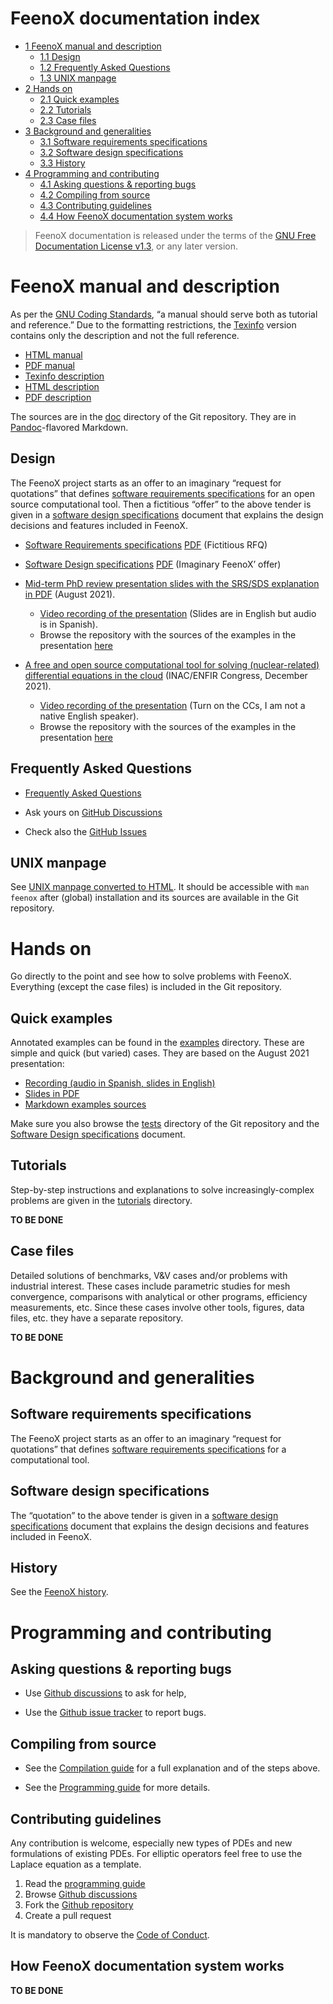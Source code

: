 # FeenoX documentation index

- [<span class="toc-section-number">1</span> FeenoX manual and
  description][]
  - [<span class="toc-section-number">1.1</span> Design][]
  - [<span class="toc-section-number">1.2</span> Frequently Asked
    Questions][]
  - [<span class="toc-section-number">1.3</span> UNIX manpage][]
- [<span class="toc-section-number">2</span> Hands on][]
  - [<span class="toc-section-number">2.1</span> Quick examples][]
  - [<span class="toc-section-number">2.2</span> Tutorials][]
  - [<span class="toc-section-number">2.3</span> Case files][]
- [<span class="toc-section-number">3</span> Background and
  generalities][]
  - [<span class="toc-section-number">3.1</span> Software requirements
    specifications][]
  - [<span class="toc-section-number">3.2</span> Software design
    specifications][]
  - [<span class="toc-section-number">3.3</span> History][]
- [<span class="toc-section-number">4</span> Programming and
  contributing][]
  - [<span class="toc-section-number">4.1</span> Asking questions &
    reporting bugs][]
  - [<span class="toc-section-number">4.2</span> Compiling from
    source][]
  - [<span class="toc-section-number">4.3</span> Contributing
    guidelines][]
  - [<span class="toc-section-number">4.4</span> How FeenoX
    documentation system works][]

> FeenoX documentation is released under the terms of the [GNU Free
> Documentation License v1.3][], or any later version.

  [<span class="toc-section-number">1</span> FeenoX manual and description]:
    #feenox-manual-and-description
  [<span class="toc-section-number">1.1</span> Design]: #design
  [<span class="toc-section-number">1.2</span> Frequently Asked Questions]:
    #frequently-asked-questions
  [<span class="toc-section-number">1.3</span> UNIX manpage]: #unix-manpage
  [<span class="toc-section-number">2</span> Hands on]: #hands-on
  [<span class="toc-section-number">2.1</span> Quick examples]: #quick-examples
  [<span class="toc-section-number">2.2</span> Tutorials]: #tutorials
  [<span class="toc-section-number">2.3</span> Case files]: #case-files
  [<span class="toc-section-number">3</span> Background and generalities]:
    #background-and-generalities
  [<span class="toc-section-number">3.1</span> Software requirements specifications]:
    #software-requirements-specifications
  [<span class="toc-section-number">3.2</span> Software design specifications]:
    #software-design-specifications
  [<span class="toc-section-number">3.3</span> History]: #history
  [<span class="toc-section-number">4</span> Programming and contributing]:
    #programming-and-contributing
  [<span class="toc-section-number">4.1</span> Asking questions & reporting bugs]:
    #asking-questions-reporting-bugs
  [<span class="toc-section-number">4.2</span> Compiling from source]: #compiling-from-source
  [<span class="toc-section-number">4.3</span> Contributing guidelines]:
    #contributing-guidelines
  [<span class="toc-section-number">4.4</span> How FeenoX documentation system works]:
    #how-feenox-documentation-system-works
  [GNU Free Documentation License v1.3]: https://www.gnu.org/licenses/fdl-1.3.html

# FeenoX manual and description

As per the [GNU Coding Standards][], “a manual should serve both as
tutorial and reference.” Due to the formatting restrictions, the
[Texinfo][] version contains only the description and not the full
reference.

- [HTML manual][]
- [PDF manual][]
- [Texinfo description][]
- [HTML description][]
- [PDF description][]

The sources are in the [doc][] directory of the Git repository. They are
in [Pandoc][]-flavored Markdown.

  [GNU Coding Standards]: https://www.gnu.org/prep/standards/standards.html#GNU-Manuals
  [Texinfo]: https://www.gnu.org/software/texinfo/
  [HTML manual]: https://www.seamplex.com/feenox/doc/feenox-manual.html
  [PDF manual]: https://www.seamplex.com/feenox/doc/feenox-manual.pdf
  [Texinfo description]: https://www.seamplex.com/feenox/doc/feenox-desc.texi
  [HTML description]: https://www.seamplex.com/feenox/doc/feenox-desc.html
  [PDF description]: https://www.seamplex.com/feenox/doc/feenox-desc.pdf
  [doc]: https://github.com/seamplex/feenox/tree/main/doc
  [Pandoc]: https://pandoc.org/

## Design

The FeenoX project starts as an offer to an imaginary “request for
quotations” that defines [software requirements specifications][] for an
open source computational tool. Then a fictitious “offer” to the above
tender is given in a [software design specifications][] document that
explains the design decisions and features included in FeenoX.

- [Software Requirements specifications][1] [PDF][] (Fictitious RFQ)
- [Software Design specifications][2] [PDF][3] (Imaginary FeenoX’ offer)
- [Mid-term PhD review presentation slides with the SRS/SDS explanation
  in PDF][] (August 2021).
  - [Video recording of the presentation][] (Slides are in English but
    audio is in Spanish).
  - Browse the repository with the sources of the examples in the
    presentation [here][]
- [A free and open source computational tool for solving
  (nuclear-related) differential equations in the cloud][] (INAC/ENFIR
  Congress, December 2021).
  - [Video recording of the presentation][4] (Turn on the CCs, I am not
    a native English speaker).
  - Browse the repository with the sources of the examples in the
    presentation [here][5]

  [software requirements specifications]: ./srs.md
  [software design specifications]: ./sds.md
  [1]: srs.md
  [PDF]: https://www.seamplex.com/feenox/doc/srs.pdf
  [2]: sds.md
  [3]: https://www.seamplex.com/feenox/doc/sds.pdf
  [Mid-term PhD review presentation slides with the SRS/SDS explanation in PDF]:
    https://www.seamplex.com/feenox/doc/2021-feenox.pdf
  [Video recording of the presentation]: https://youtu.be/-RJ5qn7E9uE
  [here]: https://github.com/gtheler/2021-presentation
  [A free and open source computational tool for solving (nuclear-related) differential equations in the cloud]:
    https://www.seamplex.com/feenox/doc/2021-brasil.pdf
  [4]: https://youtu.be/e8kFmFOsbPk
  [5]: https://github.com/gtheler/2021-brasil

## Frequently Asked Questions

- [Frequently Asked Questions][]
- Ask yours on [GitHub Discussions][]
- Check also the [GitHub Issues][]

  [Frequently Asked Questions]: ./FAQ.md
  [GitHub Discussions]: https://github.com/seamplex/feenox/discussions/
  [GitHub Issues]: https://github.com/seamplex/feenox/issues

## UNIX manpage

See [UNIX manpage converted to HTML][]. It should be accessible with
`man feenox` after (global) installation and its sources are available
in the Git repository.

  [UNIX manpage converted to HTML]: https://www.seamplex.com/feenox/doc/feenox.1.html

# Hands on

Go directly to the point and see how to solve problems with FeenoX.
Everything (except the case files) is included in the Git repository.

## Quick examples

Annotated examples can be found in the [examples][] directory. These are
simple and quick (but varied) cases. They are based on the August 2021
presentation:

- [Recording (audio in Spanish, slides in English)][]
- [Slides in PDF][]
- [Markdown examples sources][]

Make sure you also browse the [tests][] directory of the Git repository
and the [Software Design specifications][] document.

  [examples]: ../examples
  [Recording (audio in Spanish, slides in English)]: https://youtu.be/-RJ5qn7E9uE
  [Slides in PDF]: https://www.seamplex.com/feenox/doc/2021-feenox.pdf
  [Markdown examples sources]: https://github.com/gtheler/2021-presentation
  [tests]: https://github.com/seamplex/feenox/tree/main/tests
  [Software Design specifications]: ./sds.md

## Tutorials

Step-by-step instructions and explanations to solve increasingly-complex
problems are given in the [tutorials][] directory.

**TO BE DONE**

  [tutorials]: ../tutorials

## Case files

Detailed solutions of benchmarks, V&V cases and/or problems with
industrial interest. These cases include parametric studies for mesh
convergence, comparisons with analytical or other programs, efficiency
measurements, etc. Since these cases involve other tools, figures, data
files, etc. they have a separate repository.

**TO BE DONE**

# Background and generalities

## Software requirements specifications

The FeenoX project starts as an offer to an imaginary “request for
quotations” that defines [software requirements specifications][] for a
computational tool.

  [software requirements specifications]: ./srs.md

## Software design specifications

The “quotation” to the above tender is given in a [software design
specifications][] document that explains the design decisions and
features included in FeenoX.

  [software design specifications]: ./sds.md

## History

See the [FeenoX history][].

  [FeenoX history]: history.md

# Programming and contributing

## Asking questions & reporting bugs

- Use [Github discussions][6] to ask for help,
- Use the [Github issue tracker][] to report bugs.

  [6]: https://github.com/seamplex/feenox/discussions
  [Github issue tracker]: https://github.com/seamplex/feenox/issues

## Compiling from source

- See the [Compilation guide][] for a full explanation and of the steps
  above.
- See the [Programming guide][] for more details.

  [Compilation guide]: ./compilation.md
  [Programming guide]: ./programming.md

## Contributing guidelines

Any contribution is welcome, especially new types of PDEs and new
formulations of existing PDEs. For elliptic operators feel free to use
the Laplace equation as a template.

1.  Read the [programming guide][]
2.  Browse [Github discussions][Github discussions6]
3.  Fork the [Github repository][]
4.  Create a pull request

It is mandatory to observe the [Code of Conduct][].

  [programming guide]: ./programming.md
  [Github discussions6]: https://github.com/seamplex/feenox/discussions
  [Github repository]: https://github.com/seamplex/feenox/
  [Code of Conduct]: CODE_OF_CONDUCT.md

## How FeenoX documentation system works

**TO BE DONE**
